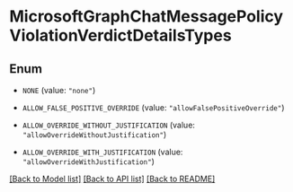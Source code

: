 # MicrosoftGraphChatMessagePolicyViolationVerdictDetailsTypes

## Enum


* `NONE` (value: `"none"`)

* `ALLOW_FALSE_POSITIVE_OVERRIDE` (value: `"allowFalsePositiveOverride"`)

* `ALLOW_OVERRIDE_WITHOUT_JUSTIFICATION` (value: `"allowOverrideWithoutJustification"`)

* `ALLOW_OVERRIDE_WITH_JUSTIFICATION` (value: `"allowOverrideWithJustification"`)


[[Back to Model list]](../README.md#documentation-for-models) [[Back to API list]](../README.md#documentation-for-api-endpoints) [[Back to README]](../README.md)


